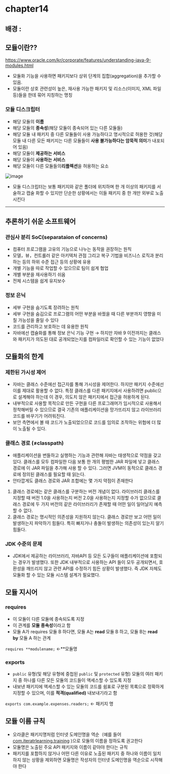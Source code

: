 # chapter14

## 배경 :

## 모듈이란??

https://www.oracle.com/kr/corporate/features/understanding-java-9-modules.html 

- 모듈화 기능을 사용하면 패키지보다 상위 단계의 집합(aggregation)을 추가할 수 있음.
- 모듈이란 상호 관련성이 높은, 재사용 가능한 패키지 및 리소스(이미지, XML 파일 등)들을 한데 묶어 지칭하는 명칭

### 모듈 디스크립터

- 해당 모듈의 **이름**
- 해당 모듈의 **종속성**(해당 모듈이 종속되어 있는 다른 모듈들)
- 해당 모듈 내 패키지 중 다른 모듈들이 사용 가능하다고 명시적으로 허용한 것(해당 모듈 내 다른 모든 패키지는 다른 모듈들이 **사용 불가능하다는 암묵적 의미**가 내포되어 있음)
- 해당 모듈이 **제공하는 서비스**
- 해당 모듈이 **사용하는 서비스**
- 해당 모듈이 다른 모듈들의**리플렉션**을 허용하는 요소

![image](https://github.com/KUIT-01-LEGEND/modern-java-in-action/assets/80512150/54558054-f6d7-43cf-ba71-79e854134ede)

- 모듈 디스크립터는 보통 패키지와 같은 폴더에 위치하며 한 개 이상의 패키지를 서술하고 캡술
화할 수 있지만 단순한 상황에서는 이들 패키지 중 한 개만 외부로 노출시킨다

---

## 추론하기 쉬운 소프트웨어

### 관심사 분리 SoC(separataion of concerns)

- 컴퓨터 프로그램을 고유의 기능으로 나누는 동작을 권장하는 원칙
- 모델，뷰，컨트롤러 같은 아키텍처 관점 그리고 복구 기법을 비즈니스 로직과 분리하는 등의 하위 수준 접근 등의 상황에 유용
- 개별 기능을 따로 작업할 수 있으므로 팀이 쉽게 협업
- 개별 부분을 재사용하기 쉬움
- 전체 시스템을 쉽게 유지보수

### 정보 은닉

- 세부 구현을 숨기도록 장려하는 원칙
- 세부 구현을 숨김으로 프로그램의 어떤 부분을 바꿨을 때 다른 부분까지 영향을 미칠 가능성을 줄일 수 있다
- 코드를 관리하고 보호하는 데 유용한 원칙
- 자바에선 캡슐화를 통해 정보 은닉 기능 구현 → 하지만 자바 9 이전까지는 클래스와 패키지가 의도된 대로 공개되었는지를 컴파일러로 확인할 수 있는 기능이 없었다

## 모듈화의 한계

### 제한된 가시성 제어

- 자바는 클래스 수준에선 접근자를 통해 가시성을 제어한다. 하지만 패키지 수준에선 이를 제대로 활용할 수 없다. 특정 클래스를 다른 패키지에서 사용하려면 public으로 설계해야 하는데 이 경우, 의도치 않은 패키지에서 접근을 허용하게 된다.
- 내부적으로 사용할 목적으로 만든 구현을 다른 프로그래머가 임시적으로 사용해서 정착해버릴 수 있으므로 결국 기존의 애플리케이션을 망가뜨리지 않고 라이브러리 코드를 바꾸기가 어려워진다.
- 보안 측면에서 볼 때 코드가 노출되었으므로 코드를 임의로 조작하는 위협에 더 많이 노출될 수 있다.

### 클래스 경로 (≠classpath)

- 애플리케이션을 번들하고 실행하는 기능과 관련해 자바는 태생적으로 약점을 갖고 있다. 클래스를 모두 컴파일한 다음 보통 한 개의 평범한 JAR 파일에 넣고 클래스 경로에 이 JAR 파일을 추가해 사용 할 수 있다. 그러면 JVM이 동적으로 클래스 경로에 정의된 클래스를 필요할 때 읽는다.
- 안타깝게도 클래스 경로와 JAR 조합에는 몇 가지 약점이 존재한다
1. 클래스 경로에는 같은 클래스를 구분하는 버전 개념이 없다. 라이브러리 클래스를 지정할 때 버전 1.0을 사용하는지 버전 2.0을 사용하는지 지정할 수가 없으므로 클래스 경로에 두 가지 버전의 같은 라이브러리가 존재할 때 어떤 일이 일어날지 예측할 수 없다.
2. 클래스 경로는 명시적인 의존성을 지원하지 않는다. 클래스 경로만 보고 어떤 일이 발생하는지 파악하기 힘들다. 특히 빠지거나 충돌이 발생하는 의존성이 있는지 알기 힘들다.

### JDK 수준의 문제

- JDK에서 제공하는 라이브러리, 자바API 등 모든 도구들이 애플리케이션에 포함되는 경우가 발생했다. 또한 JDK 내부적으로 사용하는 API 들이 모두 공개되면서, 호환성을 깨뜨리지 않고 관련 API를 수정하기 힘든 상황이 발생했다. 
즉 JDK 자체도 모듈화 할 수 있는 모듈 시스템 설계가 필요했다.

## 모듈 지시어

### requires

- 이 모듈이 다른 모듈에 종속되도록 지정
- 이 관계를 **모듈 종속성**이라고 함
- 모듈 A가 requires 모듈 B 하다면, 모듈 A는 **read** 모듈 B 하고, 모듈 B는 **read by** 모듈 A 하는 관계

`requires **modulename;` ←**모듈명

### exports

- `public` 유형(및 해당 유형에 중첩된 `public` 및 `protected` 유형) 모듈의 여러 패키지 중 하나를 다른 모든 모듈의 코드들이 액세스할 수 있도록 지정
- 내보낸 패키지에 액세스할 수 있는 모듈의 코드를 쉼표로 구분된 목록으로 정확하게 지정할 수 있으며, 이를 **적격(qualified)** 내보내기라고 함

`exports com.example.expenses.readers;` ← 패키지 명

## 모듈 이름 규칙

- 오라클은 패키지명처럼 인터넷 도메인명을 역순（예를 들어 [com.iteratrlearning.training](http://com.iteratrlearning.training) )으로 모듈의 이름을 정하도록 권고한다
- 모듈명은 노출된 주요 API 패키지와 이름이 같아야 한다는 규칙
- 패키지를 포함하지 않거나 어떤 다른 이유로 노출된 패키지 중 하나와 이름이 일치하지 않는 상황을 제외하면 모듈명은 작성자의 인터넷 도메인명을 역순으로 시작해야 한다
